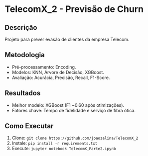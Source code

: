 # TelecomX_2 - Previsão de Churn
## Descrição
Projeto para prever evasão de clientes da empresa Telecom.

## Metodologia
- Pré-processamento: Encoding.
- Modelos: KNN, Árvore de Decisão, XGBoost.
- Avaliação: Acurácia, Precisão, Recall, F1-Score.

## Resultados
- Melhor modelo: XGBoost (F1 ~0.60 após otimizações).
- Fatores chave: Tempo de fidelidade e serviço de fibra ótica.

## Como Executar
1. Clone: `git clone https://github.com/joaozalina/TelecomX_2`
2. Instale: `pip install -r requirements.txt`
3. Execute: `jupyter notebook TelecomX_Parte2.ipynb`
    
